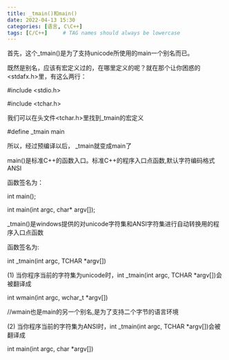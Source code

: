 ```yaml
---
title: _tmain()和main()
date: 2022-04-13 15:30
categories: [语言, C\C++]
tags: [C/C++]     # TAG names should always be lowercase
---
```


首先，这个_tmain()是为了支持unicode所使用的main一个别名而已。

既然是别名，应该有宏定义过的，在哪里定义的呢？就在那个让你困惑的<stdafx.h>里，有这么两行：

\#include <stdio.h>

\#include <tchar.h>

我们可以在头文件<tchar.h>里找到_tmain的宏定义   

\#define  _tmain  main

所以，经过预编译以后， _tmain就变成main了



main()是标准C++的函数入口。标准C++的程序入口点函数,默认字符编码格式ANSI

函数签名为：

int main();

int main(int argc, char* argv[]);



_tmain()是windows提供的对unicode字符集和ANSI字符集进行自动转换用的程序入口点函数

函数签名为:

int _tmain(int argc, TCHAR *argv[])

(1) 当你程序当前的字符集为unicode时，int _tmain(int argc, TCHAR *argv[])会被翻译成

int wmain(int argc, wchar_t *argv[])

//wmain也是main的另一个别名,是为了支持二个字节的语言环境

(2) 当你程序当前的字符集为ANSI时，int _tmain(int argc, TCHAR *argv[])会被翻译成

int main(int argc, char *argv[])
